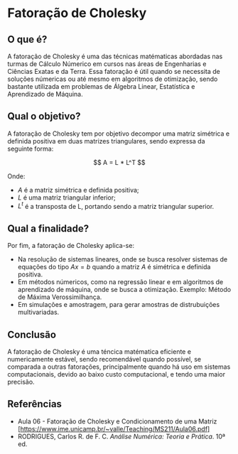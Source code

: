 # Fatoração de Cholesky

## O que é?
A fatoração de Cholesky é uma das técnicas matématicas abordadas nas turmas de Cálculo Númerico em cursos nas áreas de Engenharias e Ciências Exatas e da Terra. Essa fatoração é útil quando se necessita de soluções númericas ou até mesmo em algoritmos de otimização, sendo bastante utilizada em problemas de Álgebra Linear, Estatística e Aprendizado de Máquina.

## Qual o objetivo?
A fatoração de Cholesky tem por objetivo decompor uma matriz simétrica e definida positiva em duas matrizes triangulares, sendo expressa da seguinte forma:
<p align="center">
  $$ A = L * L^T $$
</p>
<p>
Onde:
  
- $A$ é a matriz simétrica e definida positiva;
- $L$ é uma matriz triangular inferior;
- $L^t$ é a transposta de L, portando sendo a matriz triangular superior.
</p>

## Qual a finalidade?
Por fim, a fatoração de Cholesky aplica-se:
- Na resolução de sistemas lineares, onde se busca resolver sistemas de equações do tipo $Ax = b$ quando a matriz $A$ é simétrica e definida positiva.
- Em métodos númericos, como na regressão linear e em algoritmos de aprendizado de máquina, onde se busca a otimização. Exemplo: Método de Máxima Verossimilhança.
- Em simulações e amostragem, para gerar amostras de distrubuições multivariadas.

## Conclusão
A fatoração de Cholesky é uma téncica matématica eficiente e numericamente estável, sendo recomendável quando possível, se comparada a outras fatorações, principalmente quando há uso em sistemas computacionais, devido ao baixo custo computacional, e tendo uma maior precisão.

## Referências
- Aula 06 - Fatoração de Cholesky e Condicionamento de uma Matriz [https://www.ime.unicamp.br/~valle/Teaching/MS211/Aula06.pdf]
- RODRIGUES, Carlos R. de F. C. *Análise Numérica: Teoria e Prática*. 10ª ed.
